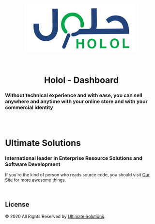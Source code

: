 <br />
<p align="center">
  <img src="./dist/docs/src/readme.png">
</p>
<br />

<h1 align="center">Holol - Dashboard</h1>

### Without technical experience and with ease, you can sell anywhere and anytime with your online store and with your commercial identity

<br /> <br />

# Ultimate Solutions

### International leader in Enterprise Resource Solutions and Software Development

If you're the kind of person who reads source code, you should visit [Our Site](https://ultimate-eg.net) for more awesome things.

<br />

## License

© 2020 All Rights Reserved by [Ultimate Solutions](https://ultimatesolutionsportal.com/).
